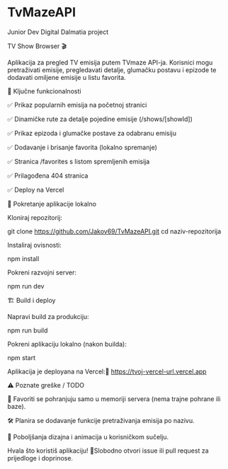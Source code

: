 # TvMazeAPI
Junior Dev Digital Dalmatia project

TV Show Browser 🎬

Aplikacija za pregled TV emisija putem TVmaze API-ja. Korisnici mogu pretraživati emisije, pregledavati detalje, glumačku postavu i epizode te dodavati omiljene emisije u listu favorita.

🔑 Ključne funkcionalnosti

✅ Prikaz popularnih emisija na početnoj stranici

✅ Dinamičke rute za detalje pojedine emisije (/shows/[showId])

✅ Prikaz epizoda i glumačke postave za odabranu emisiju

✅ Dodavanje i brisanje favorita (lokalno spremanje)

✅ Stranica /favorites s listom spremljenih emisija

✅ Prilagođena 404 stranica

✅ Deploy na Vercel

🚀 Pokretanje aplikacije lokalno

Kloniraj repozitorij:

git clone https://github.com/Jakov69/TvMazeAPI.git
cd naziv-repozitorija

Instaliraj ovisnosti:

npm install

Pokreni razvojni server:

npm run dev

🏗️ Build i deploy

Napravi build za produkciju:

npm run build

Pokreni aplikaciju lokalno (nakon builda):

npm start

Aplikacija je deployana na Vercel:🔗 https://tvoj-vercel-url.vercel.app

⚠️ Poznate greške / TODO

🔧 Favoriti se pohranjuju samo u memoriji servera (nema trajne pohrane ili baze).

🛠️ Planira se dodavanje funkcije pretraživanja emisija po nazivu.

🎨 Poboljšanja dizajna i animacija u korisničkom sučelju.

Hvala što koristiš aplikaciju! 🙌Slobodno otvori issue ili pull request za prijedloge i doprinose.